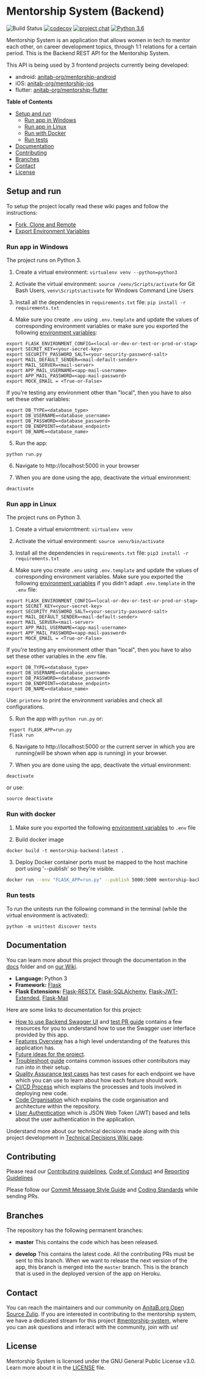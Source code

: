 # Mentorship System (Backend)

![Build Status](https://github.com/anitab-org/mentorship-backend/workflows/Run%20tests/badge.svg)
[![codecov](https://codecov.io/gh/anitab-org/mentorship-backend/branch/develop/graph/badge.svg)](https://codecov.io/gh/anitab-org/mentorship-backend)
[![project chat](https://img.shields.io/badge/zulip-join_chat-brightgreen.svg)](https://anitab-org.zulipchat.com/#narrow/stream/222534-mentorship-system)
[![Python 3.6](https://img.shields.io/badge/python-3.6-blue.svg)](https://www.python.org/downloads/release/python-360/)


Mentorship System is an application that allows women in tech to mentor each other, on career development topics, through 1:1 relations for a certain period.
This is the Backend REST API for the Mentorship System.

This API is being used by 3 frontend projects currently being developed:
- android: [anitab-org/mentorship-android](https://github.com/anitab-org/mentorship-android)
- iOS: [anitab-org/mentorship-ios](https://github.com/anitab-org/mentorship-ios)
- flutter: [anitab-org/mentorship-flutter](https://github.com/anitab-org/mentorship-flutter)

**Table of Contents**

- [Setup and run](#setup-and-run)
    - [Run app in Windows](#run-app-in-Windows)
    - [Run app in Linux](#run-app-in-Linux)
    - [Run with Docker](#run-with-docker)
    - [Run tests](run-tests)
- [Documentation](#documentation)
- [Contributing](#contributing)
- [Branches](#branches)
- [Contact](#contact)
- [License](#license)

## Setup and run

To setup the project locally read these wiki pages and follow the instructions:

 - [Fork, Clone and Remote](https://github.com/anitab-org/mentorship-backend/wiki/Fork%2C-Clone-%26-Remote)
 - [Export Environment Variables](docs/environment-variables.md)

### Run app in Windows

The project runs on Python 3.

1. Create a virtual environment:
`virtualenv venv --python=python3`

2. Activate the virtual environment:
`source /venv/Scripts/activate` for Git Bash Users, 
`venv\Scripts\activate` for Windows Command Line Users

3. Install all the dependencies in `requirements.txt` file:
`pip install -r requirements.txt`

4. Make sure you create `.env` using `.env.template` and update the values of corresponding environment variables
or make sure you exported the following [environment variables](docs/environment-variables.md):

```
export FLASK_ENVIRONMENT_CONFIG=<local-or-dev-or-test-or-prod-or-stag>
export SECRET_KEY=<your-secret-key>
export SECURITY_PASSWORD_SALT=<your-security-password-salt>
export MAIL_DEFAULT_SENDER=<mail-default-sender>
export MAIL_SERVER=<mail-server>
export APP_MAIL_USERNAME=<app-mail-username>
export APP_MAIL_PASSWORD=<app-mail-password>
export MOCK_EMAIL = <True-or-False>
```

If you're testing any environment other than "local", then you have to also set these other variables:
```
export DB_TYPE=<database_type>
export DB_USERNAME=<database_username>
export DB_PASSWORD=<database_password>
export DB_ENDPOINT=<database_endpoint>
export DB_NAME=<database_name>
```

5. Run the app:
```
python run.py
```

6. Navigate to http://localhost:5000 in your browser

7. When you are done using the app, deactivate the virtual environment:
```
deactivate
```

### Run app in Linux

The project runs on Python 3.

1. Create a virtual enviorntment:
`virtualenv venv`

2. Activate the virtual environment:
`source venv/bin/activate`

3. Install all the dependencies in `requirements.txt` file:
`pip3 install -r requirements.txt`

4. Make sure you create `.env` using `.env.template` and update the values of corresponding environment variables. Make sure you exported the following [environment variables](docs/environment-variables.md) if you didn't adapt `.env.template` in the `.env` file:

```
export FLASK_ENVIRONMENT_CONFIG=<local-or-dev-or-test-or-prod-or-stag>
export SECRET_KEY=<your-secret-key>
export SECURITY_PASSWORD_SALT=<your-security-password-salt>
export MAIL_DEFAULT_SENDER=<mail-default-sender>
export MAIL_SERVER=<mail-server>
export APP_MAIL_USERNAME=<app-mail-username>
export APP_MAIL_PASSWORD=<app-mail-password>
export MOCK_EMAIL = <True-or-False>
```

If you're testing any environment other than "local", then you have to also set these other variables in the .env file.
```
export DB_TYPE=<database_type>
export DB_USERNAME=<database_username>
export DB_PASSWORD=<database_password>
export DB_ENDPOINT=<database_endpoint>
export DB_NAME=<database_name>
```

Use: `printenv` to print the environment variables and check all configurations.

5. Run the app with `python run.py` or:
```
 export FLASK_APP=run.py
 flask run
```

6. Navigate to http://localhost:5000 or the current server in which you are running(will be shown when app is running) in your browser.

7. When you are done using the app, deactivate the virtual environment:
```
deactivate
```

or use:

```
source deactivate
```

### Run with docker

1. Make sure you exported the following [environment variables](docs/environment-variables.md) to `.env` file

2. Build docker image
```
docker build -t mentorship-backend:latest .
```
3. Deploy
Docker container ports must be mapped to the host machine port using '--publish' so they're visible.
```sh
docker run --env "FLASK_APP=run.py" --publish 5000:5000 mentorship-backend:latest
```

### Run tests

To run the unitests run the following command in the terminal (while the virtual environment is activated):

```
python -m unittest discover tests
```

## Documentation

You can learn more about this project through the documentation in the [docs](./docs) folder and on [our Wiki](https://github.com/anitab-org/mentorship-backend/wiki).

- **Language:** Python 3 
- **Framework:** [Flask](http://flask.pocoo.org/)
- **Flask Extensions:** [Flask-RESTX](https://flask-restx.readthedocs.io/en/latest/), [Flask-SQLAlchemy](http://flask-sqlalchemy.pocoo.org), [Flask-JWT-Extended](https://flask-jwt-extended.readthedocs.io/en/latest/), [Flask-Mail](https://pythonhosted.org/Flask-Mail)

Here are some links to documentation for this project:

- [How to use Backend Swagger UI](https://github.com/anitab-org/mentorship-backend/wiki/Using-Backend-Swagger-UI) and [test PR guide](/docs/test-pr-guide.md) contains a few resources for you to understand how to use the Swagger user interface provided by this app.
- [Features Overview](/docs/features.md) has a high level understanding of the features this application has.
- [Future ideas for the project](https://github.com/anitab-org/mentorship-backend/wiki/Future-ideas).
- [Troubleshoot guide](/docs/troubleshoots.md) contains common isssues other contributors may run into in their setup.
- [Quality Assurance test cases](/docs/quality-assurance-test-cases.md) has test cases for each endpoint we have which you can use to learn about how each feature should work.
- [CI/CD Process](/docs/ci_cd_process.md) which explains the processes and tools involved in deploying new code.
- [Code Organisation](/docs/code_organization.md) which explains the code organisation and architecture within the repository.
- [User Authentication](/docs/user_authentication.md) which is JSON Web Token (JWT) based and tells about the user authentication in the application.

Understand more about our technical decisions made along with this project development in [Technical Decisions Wiki page](https://github.com/anitab-org/mentorship-backend/wiki/Technical-Decisions).

## Contributing

Please read our [Contributing guidelines](./.github/CONTRIBUTING.md), [Code of Conduct](./docs/code_of_conduct.md) and [Reporting Guidelines](http://systers.io/reporting-guidelines)

Please follow our [Commit Message Style Guide](https://github.com/anitab-org/mentorship-backend/wiki/Commit-Message-Style-Guide) and [Coding Standards](./docs/coding_standards.md) while sending PRs.

## Branches

The repository has the following permanent branches:

 * **master** This contains the code which has been released.

 * **develop** This contains the latest code. All the contributing PRs must be sent to this branch. When we want to release the next version of the app, this branch is merged into the `master` branch. This is the branch that is used in the deployed version of the app on Heroku.

## Contact

You can reach the maintainers and our community on [AnitaB.org Open Source Zulip](https://anitab-org.zulipchat.com/). If you are interested in contributing to the mentorship system, we have a dedicated stream for this project [#mentorship-system](https://anitab-org.zulipchat.com/#narrow/stream/222534-mentorship-system), where you can ask questions and interact with the community, join with us!

## License

Mentorship System is licensed under the GNU General Public License v3.0. Learn more about it in the [LICENSE](LICENSE) file.
